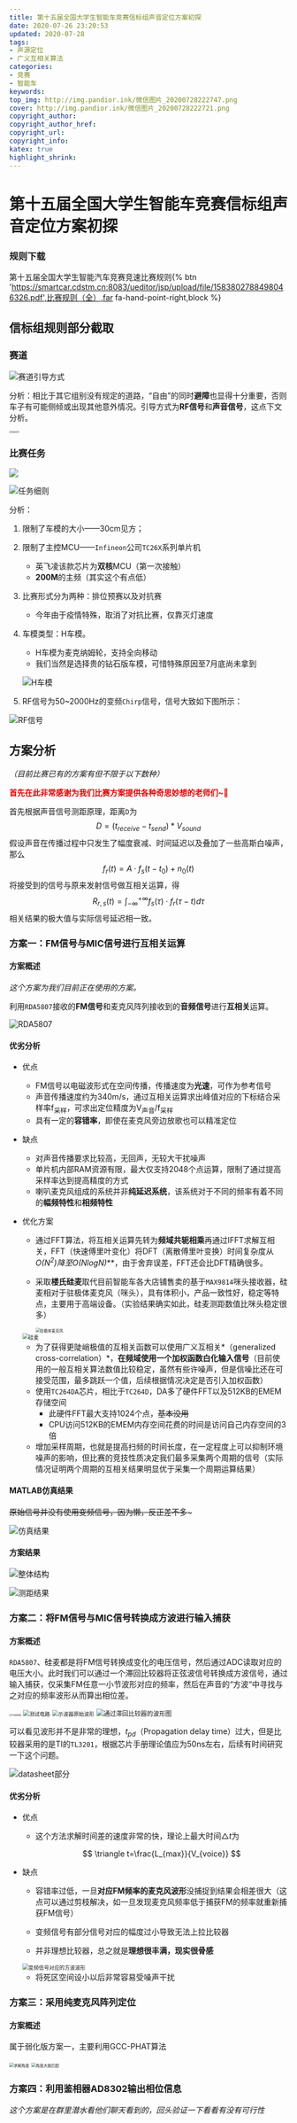 ```yaml
---
title: 第十五届全国大学生智能车竞赛信标组声音定位方案初探
date: 2020-07-26 23:20:53
updated: 2020-07-28
tags:
- 声源定位
- 广义互相关算法
categories:
- 竞赛
- 智能车
keywords:
top_img: http://img.pandior.ink/微信图片_20200728222747.png
cover: http://img.pandior.ink/微信图片_20200728222721.png
copyright_author: 
copyright_author_href: 
copyright_url: 
copyright_info: 
katex: true
highlight_shrink:
---
```


# 第十五届全国大学生智能车竞赛信标组声音定位方案初探

### 规则下载

第十五届全国大学生智能汽车竞赛竞速比赛规则{% btn 'https://smartcar.cdstm.cn:8083/ueditor/jsp/upload/file/1583802788498046326.pdf',比赛规则（全）,far fa-hand-point-right,block %}

## 信标组规则部分截取



### 赛道

![赛道引导方式](http://img.pandior.ink/image-20200726234102135.png?imageMogr2/format/png/blur/1x0/quality/100|watermark/2/text/cGFuZGlvci5pbms=/font/dmlqYXlh/fontsize/1760/fill/IzQyNkZFQQ==/dissolve/58/gravity/SouthEast/dx/20/dy/20|imageslim)

分析：相比于其它组别没有规定的道路，“自由”的同时**避障**也显得十分重要，否则车子有可能侧倾或出现其他意外情况。引导方式为**RF信号**和**声音信号**，这点下文分析。

<img src="http://img.pandior.ink/image-20200727171321369.png?imageMogr2/format/png/blur/1x0/quality/100|watermark/2/text/cGFuZGlvci5pbms=/font/dmlqYXlh/fontsize/1760/fill/IzQyNkZFQQ==/dissolve/58/gravity/SouthEast/dx/20/dy/20|imageslim" alt="信标形状" style="zoom: 25%;" />

### 比赛任务

![](http://img.pandior.ink/image-20200726234658264.png)

![任务细则](http://img.pandior.ink/image-20200726234725143.png?imageMogr2/format/png/blur/1x0/quality/100|watermark/2/text/cGFuZGlvci5pbms=/font/dmlqYXlh/fontsize/1760/fill/IzQyNkZFQQ==/dissolve/58/gravity/SouthEast/dx/20/dy/20|imageslim)

分析：

1. 限制了车模的大小——30cm见方；

2. 限制了主控MCU——`Infineon`公司`TC26X`系列单片机

   + 英飞凌该款芯片为**双核**MCU（第一次接触）
   + **200M**的主频（其实这个有点低）

3. 比赛形式分为两种：排位预赛以及对抗赛

   + 今年由于疫情特殊，取消了对抗比赛，仅靠灭灯速度

4. 车模类型：H车模。

   + H车模为麦克纳姆轮，支持全向移动
   + 我们当然是选择贵的钻石版车模，可惜特殊原因至7月底尚未拿到

   ![H车模](http://img.pandior.ink/image-20200727000930827.png?imageMogr2/format/png/blur/1x0/quality/100|watermark/2/text/cGFuZGlvci5pbms=/font/dmlqYXlh/fontsize/1760/fill/IzQyNkZFQQ==/dissolve/58/gravity/SouthEast/dx/20/dy/20|imageslim)

5. RF信号为50~2000Hz的变频`Chirp`信号，信号大致如下图所示：

![RF信号](http://img.pandior.ink/image-20200727161724761.png?imageMogr2/format/png/blur/1x0/quality/100|watermark/2/text/cGFuZGlvci5pbms=/font/dmlqYXlh/fontsize/1760/fill/IzQyNkZFQQ==/dissolve/58/gravity/SouthEast/dx/20/dy/20|imageslim)

## 方案分析

*（目前比赛已有的方案有但不限于以下数种）*

**<font color="#dd0000">首先在此非常感谢为我们比赛方案提供各种奇思妙想的老师们~:cherry_blossom:</font>**

首先根据声音信号测距原理，距离`D`为
$$
D=(t_{receive}-t_{send})*V_{sound} 
$$
假设声音在传播过程中只发生了幅度衰减、时间延迟以及叠加了一些高斯白噪声，那么
$$
f_{r}(t)=A\cdot f_{s}(t-t_{0})+n_{0}(t)
$$
将接受到的信号与原来发射信号做互相关运算，得
$$
R_{r,s}(t)=\int_{-\infty }^{+\infty }f_{s}(\tau )\cdot  f_{r}(\tau -t)d\tau
$$
相关结果的极大值与实际信号延迟相一致。



### 方案一：FM信号与MIC信号进行互相关运算

#### 方案概述

*这个方案为我们目前正在使用的方案。*

利用`RDA5807`接收的**FM信号**和麦克风阵列接收到的**音频信号**进行**互相关**运算。

![RDA5807](http://img.pandior.ink/image-20200727164409598.png?imageMogr2/format/png/blur/1x0/quality/100|watermark/2/text/cGFuZGlvci5pbms=/font/dmlqYXlh/fontsize/1760/fill/IzQyNkZFQQ==/dissolve/58/gravity/SouthEast/dx/20/dy/20|imageslim)

#### 优劣分析

+ 优点

  + FM信号以电磁波形式在空间传播，传播速度为**光速**，可作为参考信号
  + 声音传播速度约为340m/s，通过互相关运算求出峰值对应的下标结合采样率f<sub>采样</sub>，可求出定位精度为V<sub>声音</sub>/f<sub>采样</sub>
  + 具有一定的**容错率**，即使在麦克风旁边放歌也可以精准定位

+ 缺点

  + 对声音传播要求比较高，无回声，无较大干扰噪声
  + 单片机内部RAM资源有限，最大仅支持2048个点运算，限制了通过提高采样率达到提高精度的方式
  + 喇叭麦克风组成的系统并非**纯延迟系统**，该系统对于不同的频率有着不同的**幅频特性**和**相频特性**

+ 优化方案

  + 通过FFT算法，将互相关运算先转为**频域共轭相乘**再通过IFFT求解互相关，FFT（快速傅里叶变化）将DFT（离散傅里叶变换）时间复杂度从*O(N<sup>2</sup>)*降至***O(NlogN)***，由于舍弃误差，FFT还会比DFT精确很多。

  + 采取**楼氏硅麦**取代目前智能车各大店铺售卖的基于`MAX9814`咪头接收器，硅麦相对于驻极体麦克风（咪头），具有体积小，产品一致性好，稳定等特点，主要用于高端设备。（实验结果确实如此，硅麦测距数值比咪头稳定很多）

    <img src="http://img.pandior.ink/image-20200727115050206.png?imageMogr2/format/png/blur/1x0/quality/100|watermark/2/text/cGFuZGlvci5pbms=/font/dmlqYXlh/fontsize/1760/fill/IzQyNkZFQQ==/dissolve/58/gravity/SouthEast/dx/20/dy/20|imageslim" alt="驻极体麦克风" style="zoom:50%;" />

    

  <img src="http://img.pandior.ink/image-20200727115145961.png?imageMogr2/format/png/blur/1x0/quality/100|watermark/2/text/cGFuZGlvci5pbms=/font/dmlqYXlh/fontsize/1760/fill/IzQyNkZFQQ==/dissolve/58/gravity/SouthEast/dx/20/dy/20|imageslim" alt="硅麦" style="zoom: 67%;" />

  + 为了获得更陡峭极值的互相关函数可以使用广义互相关*（generalized cross-correlation）*，**在频域使用一个加权函数白化输入信号**（目前使用的一般互相关算法数值比较稳定，虽然有些许噪声，但是信噪比还在可接受范围，最多跳跃一个值，后续根据情况决定是否引入加权函数）
  + 使用`TC264DA`芯片，相比于`TC264D`，DA多了硬件FFT以及512KB的EMEM存储空间
    + 此硬件FFT最大支持1024个点，~~基本没用~~
    + CPU访问512KB的EMEM内存空间花费的时间是访问自己内存空间的3倍
  + 增加采样周期，也就是提高扫频的时间长度，在一定程度上可以抑制环境噪声的影响，但比赛的竞技性质决定我们最多采集两个周期的信号（实际情况证明两个周期的互相关结果明显优于采集一个周期运算结果）

#### MATLAB仿真结果

~~原始信号并没有使用变频信号，因为懒，反正差不多~~~

![仿真结果](http://img.pandior.ink/image-20200801115559780.png?imageMogr2/format/png/blur/1x0/quality/100|watermark/2/text/cGFuZGlvci5pbms=/font/dmlqYXlh/fontsize/1760/fill/IzQyNkZFQQ==/dissolve/58/gravity/SouthEast/dx/20/dy/20|imageslim)

#### 方案结果

![整体结构](http://img.pandior.ink/image-20200728213957515.png?imageMogr2/format/png/blur/1x0/quality/100|watermark/2/text/cGFuZGlvci5pbms=/font/dmlqYXlh/fontsize/1760/fill/IzQyNkZFQQ==/dissolve/58/gravity/SouthEast/dx/20/dy/20|imageslim)

![测距结果](http://img.pandior.ink/image-20200728213913512.png?imageMogr2/format/png/blur/1x0/quality/100|watermark/2/text/cGFuZGlvci5pbms=/font/dmlqYXlh/fontsize/1760/fill/IzQyNkZFQQ==/dissolve/58/gravity/SouthEast/dx/20/dy/20|imageslim)

###  方案二：将FM信号与MIC信号转换成方波进行输入捕获

#### 方案概述

`RDA5807`、硅麦都是将FM信号转换成变化的电压信号，然后通过ADC读取对应的电压大小。此时我们可以通过一个滞回比较器将正弦波信号转换成方波信号，通过输入捕获，仅采集FM任意一小节波形对应的频率，然后在声音的“方波“中寻找与之对应的频率波形从而算出相位差。

<img src="http://img.pandior.ink/QQ图片20200728210226.png?imageMogr2/format/png/blur/1x0/quality/100|watermark/2/text/cGFuZGlvci5pbms=/font/dmlqYXlh/fontsize/1760/fill/IzQyNkZFQQ==/dissolve/58/gravity/SouthEast/dx/20/dy/20|imageslim" alt="手机控制器" style="zoom:25%;" />

<img src="http://img.pandior.ink/测试电路.jpg?imageMogr2/format/png/blur/1x0/quality/100|watermark/2/text/cGFuZGlvci5pbms=/font/dmlqYXlh/fontsize/1760/fill/IzQyNkZFQQ==/dissolve/58/gravity/SouthEast/dx/20/dy/20|imageslim" alt="测试电路" style="zoom:67%;" />

<img src="http://img.pandior.ink/示波器图片.jpg?imageMogr2/format/png/blur/1x0/quality/100|watermark/2/text/cGFuZGlvci5pbms=/font/dmlqYXlh/fontsize/1760/fill/IzQyNkZFQQ==/dissolve/58/gravity/SouthEast/dx/20/dy/20|imageslim" alt="示波器原始波形" style="zoom: 67%;" />

<img src="http://img.pandior.ink/image-20200728210741188.png?imageMogr2/format/png/blur/1x0/quality/100|watermark/2/text/cGFuZGlvci5pbms=/font/dmlqYXlh/fontsize/1760/fill/IzQyNkZFQQ==/dissolve/58/gravity/SouthEast/dx/20/dy/20|imageslim" alt="通过滞回比较器的波形图" style="zoom: 80%;" />

可以看见波形并不是非常的理想，$t_{pd}$（Propagation delay time）过大，但是比较器采用的是TI的`TL3201`，根据芯片手册理论值应为50ns左右，后续有时间研究一下这个问题。

![datasheet部分](http://img.pandior.ink/image-20200728211221158.png?imageMogr2/format/png/blur/1x0/quality/100|watermark/2/text/cGFuZGlvci5pbms=/font/dmlqYXlh/fontsize/1760/fill/IzQyNkZFQQ==/dissolve/58/gravity/SouthEast/dx/20/dy/20|imageslim)

#### 优劣分析

+ 优点

  + 这个方法求解时间差的速度非常的快，理论上最大时间$\triangle  t$为

    
    $$
    \triangle  t=\frac{L_{max}}{V_{voice}}
    $$

+ 缺点

  + 容错率过低，一旦**对应FM频率的麦克风波形**没捕捉到结果会相差很大（这点可以通过剪枝解决，如一旦发现麦克风频率低于捕获FM的频率就重新捕获FM信号）
  + 变频信号有部分信号对应的幅度过小导致无法上拉比较器

  + 并非理想比较器，总之就是**理想很丰满，现实很骨感**

  <img src="http://img.pandior.ink/image-20200728213550222.png?imageMogr2/format/png/blur/1x0/quality/100|watermark/2/text/cGFuZGlvci5pbms=/font/dmlqYXlh/fontsize/1760/fill/IzQyNkZFQQ==/dissolve/58/gravity/SouthEast/dx/20/dy/20|imageslim" alt="变频信号对应的方波波形" style="zoom:67%;" />

  + 将死区空间设小以后非常容易受噪声干扰

### 方案三：采用纯麦克风阵列定位

#### 方案概述

属于弱化版方案一，主要利用GCC-PHAT算法

<img src="http://img.pandior.ink/image-20200728215616767.png?imageMogr2/format/png/blur/1x0/quality/100|watermark/2/text/cGFuZGlvci5pbms=/font/dmlqYXlh/fontsize/1760/fill/IzQyNkZFQQ==/dissolve/58/gravity/SouthEast/dx/20/dy/20|imageslim" alt="求解角度" style="zoom:50%;" />

<img src="http://img.pandior.ink/image-20200728215658434.png?imageMogr2/format/png/blur/1x0/quality/100|watermark/2/text/cGFuZGlvci5pbms=/font/dmlqYXlh/fontsize/1760/fill/IzQyNkZFQQ==/dissolve/58/gravity/SouthEast/dx/20/dy/20|imageslim" alt="角度大致匹配" style="zoom:50%;" />



### 方案四：利用鉴相器AD8302输出相位信息

*这个方案是在群里潜水看他们聊天看到的，回头验证一下看看有没有可行性*

